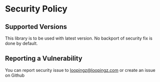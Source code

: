 # Security Policy

## Supported Versions

This library is to be used with latest version.
No backport of security fix is done by default.

## Reporting a Vulnerability

You can report security issue to loopingz@loopingz.com or
create an issue on Github
